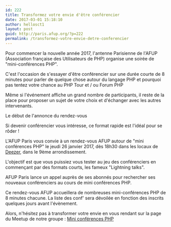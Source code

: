 ```yaml
---
id: 222
title: Transformez votre envie d'être conférencier
date: 2017-03-01 15:18:10
author: hellosct1
layout: post
guid: http://paris.afup.org/?p=222
permalink: /transformez-votre-envie-detre-conferencier
---
```

Pour commencer la nouvelle année 2017, l'antenne Parisienne de l'AFUP (Association française des Utilisateurs de PHP) organise une soirée de "mini-conférences PHP".

C'est l'occasion de s'essayer d'être conférencier sur une durée courte de 8 minutes pour parler de quelque chose autour du langage PHP et pourquoi pas tentez votre chance au PHP Tour et / ou Forum PHP

Même si l'événement affiche un grand nombre de participants, il reste de la place pour proposer un sujet de votre choix et d'échanger avec les autres intervenants.

Le début de l'annonce du rendez-vous

Si devenir conférencier vous intéresse, ce format rapide est l'idéal pour se rôder !

L'AFUP Paris vous convie à un rendez-vous AFUP autour de "mini conférences PHP" le jeudi 26 janvier 2017, dès 18h30 dans les locaux de <a href="https://www.deezer.com/fr/">Deezer</a>, dans le 9ème arrondissement.

L'objectif est que vous puissiez vous tester au jeu des conférenciers en commençant par des formats courts, les fameux "Lightning talks".

AFUP Paris lance un appel auprès de ses abonnés pour rechercher ses nouveaux conférenciers au cours de mini conférences PHP.

Ce rendez-vous AFUP accueillera de nombreuses mini-conférences PHP de 8 minutes chacune. La liste des conf' sera dévoilée en fonction des inscrits quelques jours avant l'évènement.

Alors, n'hésitez pas à transformer votre envie en vous rendant sur la page du Meetup de notre groupe : <a href="https://www.meetup.com/fr-FR/afup-paris-php/events/236837021/">Mini conférences PHP </a>
